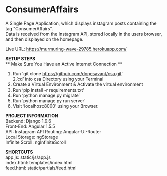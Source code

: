 # ConsumerAffairs
A Single Page Application, which displays instagram posts containing the tag "ConsumerAffairs". <br/>
Data is received from the Instagram API, stored locally in the users browser, and then displayed on the homepage.<br/>

Live URL:  https://murmuring-wave-29785.herokuapp.com/ <br/>

<b> SETUP STEPS </b> <br/>
** Make Sure You Have an Active Internet Connection ** <br/>
1. Run 'git clone https://github.com/dopesavant/csa.git' <br/>
2.’cd’ into csa Directory using your Terminal <br/>
3. Create a Virtual Environment & Activate the virtual environment <br/>
4. Run ‘pip install -r requirements.txt’ <br/>
5. Run ‘python manage.py migrate’ <br/>
6. Run ‘python manage.py run server’ <br/>
7. Visit ‘localhost:8000’ using your Browser. <br/>


<b> PROJECT INFORMATION</b> <br/>
Backend: Django 1.9.6 <br/>
Front-End: Angular 1.5.5 <br/>
API: Instagram API 
Routing: Angular-UI-Router<br/>
Local Storage: ngStorage <br/>
Infinite Scroll: ngInfiniteScroll <br/>


<b> SHORTCUTS </b> <br/>
app.js:   static/js/app.js <br/>
index.html: templates/index.html <br/>
feed.html:  static/partials/feed.html <br/>


